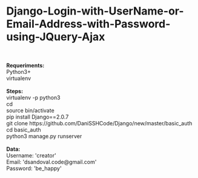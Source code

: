 

<h1><strong>Django-Login-with-UserName-or-Email-Address-with-Password-using-JQuery-Ajax
</strong><br></h1><br>
<p>
<strong>Requeriments:
</strong><br>
    Python3+<br>
      virtualenv<br>
      <br>
<strong>Steps:
</strong><br>
      virtualenv -p python3 <name><br>
      cd <name><br>
      source bin/activate<br>
      pip install Django==2.0.7 <br>
      git clone https://github.com/DaniSSHCode/Django/new/master/basic_auth<br>
      cd basic_auth<br>
      python3 manage.py runserver<br>
      <br>
 <strong>Data:
</strong><br>
      Username: 'creator'<br>
      Email: 'dsandoval.code@gmail.com'<br>
      Password: 'be_happy'<br>
      </p>

      

